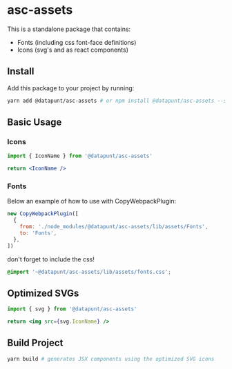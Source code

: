 # asc-assets

This is a standalone package that contains:

- Fonts (including css font-face definitions)
- Icons (svg's and as react components)

## Install

Add this package to your project by running:

```bash
yarn add @datapunt/asc-assets # or npm install @datapunt/asc-assets --save
```

## Basic Usage

### Icons

```jsx
import { IconName } from '@datapunt/asc-assets'

return <IconName />
```

### Fonts

Below an example of how to use with CopyWebpackPlugin:

```js
new CopyWebpackPlugin([
  {
    from: './node_modules/@datapunt/asc-assets/lib/assets/Fonts',
    to: 'Fonts',
  },
])
```

don't forget to include the css!

```scss
@import '~@datapunt/asc-assets/lib/assets/fonts.css';
```

## Optimized SVGs

```jsx
import { svg } from '@datapunt/asc-assets'

return <img src={svg.IconName} />
```

## Build Project

```bash
yarn build # generates JSX components using the optimized SVG icons
```
